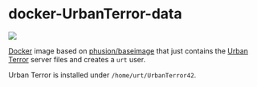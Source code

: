 docker-UrbanTerror-data
=======================

[![](https://badge.imagelayers.io/tomdesinto/urbanterror-data:latest.svg)](https://imagelayers.io/?images=tomdesinto/urbanterror-data:latest 'Get your own badge on imagelayers.io')

[Docker](https://www.docker.io/) image based on [phusion/baseimage](https://github.com/phusion/baseimage-docker) that just contains the [Urban Terror](http://www.urbanterror.info/) server files and creates a `urt` user.

Urban Terror is installed under `/home/urt/UrbanTerror42`.

